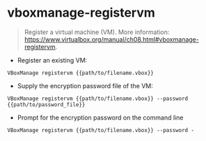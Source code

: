 # vboxmanage-registervm

> Register a virtual machine (VM).
> More information: <https://www.virtualbox.org/manual/ch08.html#vboxmanage-registervm>.

- Register an existing VM:

`VBoxManage registervm {{path/to/filename.vbox}}`

- Supply the encryption password file of the VM:

`VBoxManage registervm {{path/to/filename.vbox}} --password {{path/to/password_file}}`

- Prompt for the encryption password on the command line

`VBoxManage registervm {{path/to/filename.vbox}} --password -`
